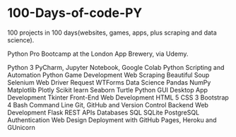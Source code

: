 # 100-Days-of-code-PY
100 projects in 100 days(websites, games, apps, plus scraping and data science).

Python Pro Bootcamp at the London App Brewery, via Udemy.

Python 3
PyCharm, Jupyter Notebook, Google Colab
Python Scripting and Automation
Python Game Development
Web Scraping
Beautiful Soup
Selenium Web Driver
Request
WTForms
Data Science
Pandas
NumPy
Matplotlib
Plotly
Scikit learn
Seaborn
Turtle
Python GUI Desktop App Development
Tkinter
Front-End Web Development
HTML 5
CSS 3
Bootstrap 4
Bash Command Line
Git, GitHub and Version Control
Backend Web Development
Flask
REST
APIs
Databases
SQL
SQLite
PostgreSQL
Authentication
Web Design
Deployment with GitHub Pages, Heroku and GUnicorn
